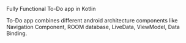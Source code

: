 Fully Functional To-Do app in Kotlin 


To-Do app combines different android architecture components like Navigation Component, ROOM database, LiveData, ViewModel, Data Binding.


